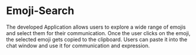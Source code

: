 # Emoji-Search
The developed Application allows users to explore a wide range of emojis and select them for their communication. Once the user clicks on the emoji, the selected emoji gets copied to the clipboard. Users can paste it into the chat window and use it for communication and expression.

